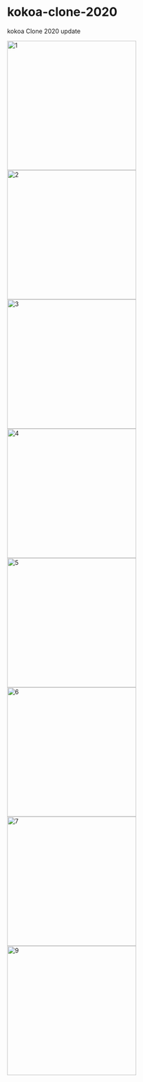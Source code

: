 # kokoa-clone-2020

kokoa Clone 2020 update


<img width="300" alt="1" src="https://user-images.githubusercontent.com/62577565/182755067-38c9e4fc-0469-4a76-8f70-f4e1e94b3ecc.png">
<img width="300" alt="2" src="https://user-images.githubusercontent.com/62577565/182755066-ff502ea2-e883-4467-991b-c9525eb25be0.png">
<img width="300" alt="3" src="https://user-images.githubusercontent.com/62577565/182755064-8f9e42d6-26b6-41f6-8689-7f697734a034.png">
<img width="300" alt="4" src="https://user-images.githubusercontent.com/62577565/182755063-6d25fe45-52de-47ef-ac48-83eb4fcdc11e.png">

<img width="300" alt="5" src="https://user-images.githubusercontent.com/62577565/182755060-faa24443-03af-45d0-ba23-88af9bfd3126.png">
<img width="300" alt="6" src="https://user-images.githubusercontent.com/62577565/182755056-f146b159-bb1f-4fe8-96af-d5943bd25ee3.png">

<img width="300" alt="7" src="https://user-images.githubusercontent.com/62577565/182755048-1ebf4819-68a9-4b49-9360-8426497887b4.png">
<img width="300" alt="9" src="https://user-images.githubusercontent.com/62577565/182755048-1ebf4819-68a9-4b49-9360-8426497887b4.png">




